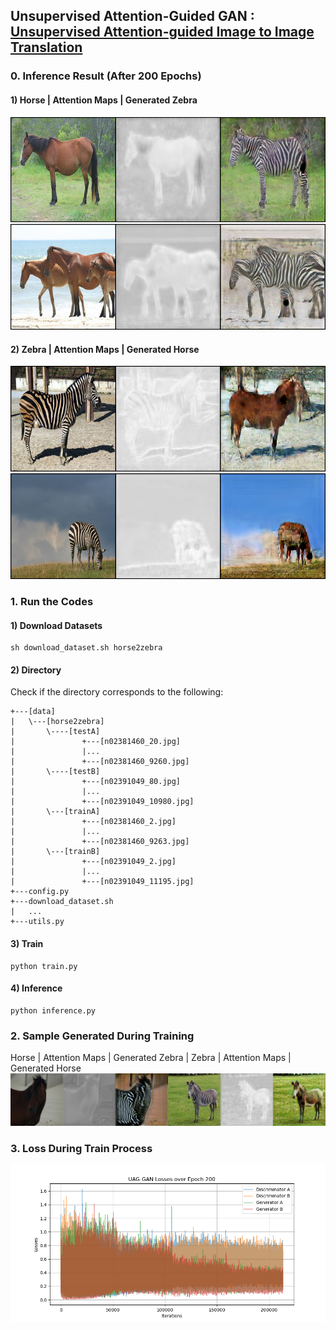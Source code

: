 ## Unsupervised Attention-Guided GAN : [Unsupervised Attention-guided Image to Image Translation](https://arxiv.org/abs/1806.02311)

### 0. Inference Result (After 200 Epochs)
#### 1) Horse | Attention Maps | Generated Zebra
<img src = './results/inference/Horse2Zebra/UAG-GAN_Horse2Zebra_Results_031.png'>
<img src = './results/inference/Horse2Zebra/UAG-GAN_Horse2Zebra_Results_067.png'>


#### 2) Zebra | Attention Maps | Generated Horse
<img src = './results/inference/Zebra2Horse/UAG-GAN_Zebra2Horse_Results_019.png'>
<img src = './results/inference/Zebra2Horse/UAG-GAN_Zebra2Horse_Results_024.png'>


### 1. Run the Codes
#### 1) Download Datasets
```
sh download_dataset.sh horse2zebra
```
#### 2) Directory
Check if the directory corresponds to the following:
```
+---[data]
|   \---[horse2zebra]
|       \----[testA]
|               +---[n02381460_20.jpg]
|               |...
|               +---[n02381460_9260.jpg]
|       \----[testB]
|               +---[n02391049_80.jpg]
|               |...
|               +---[n02391049_10980.jpg]
|       \---[trainA]
|               +---[n02381460_2.jpg]
|               |...
|               +---[n02381460_9263.jpg]
|       \---[trainB]
|               +---[n02391049_2.jpg]
|               |...
|               +---[n02391049_11195.jpg]
+---config.py
+---download_dataset.sh
|   ...
+---utils.py
```
#### 3) Train
```
python train.py
```
#### 4) Inference
```
python inference.py
```

### 2. Sample Generated During Training
Horse | Attention Maps | Generated Zebra | Zebra | Attention Maps | Generated Horse
<img src = './results/samples/UAG-GAN_Horse2Zebra_Epoch_050.png'>

### 3. Loss During Train Process
<img src = './results/plots/UAG-GAN_Losses_Epoch_200.png'>
